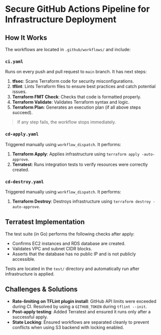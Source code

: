 # Secure GitHub Actions Pipeline for Infrastructure Deployment

## How It Works

The workflows are located in `.github/workflows/` and include:

### `ci.yaml`

Runs on every push and pull request to `main` branch. It has next steps:

1. **tfsec**: Scans Terraform code for security misconfigurations.
2. **tflint**: Lints Terraform files to ensure best practices and catch potential issues.
3. **Terraform FMT Check**: Checks that code is formatted properly.
4. **Terraform Validate**: Validates Terraform syntax and logic.
5. **Terraform Plan**: Generates an execution plan (if all above steps succeed).

> If any step fails, the workflow stops immediately.

### `cd-apply.yaml`

Triggered manually using `workflow_dispatch`. It performs:

1. **Terraform Apply**: Applies infrastructure using `terraform apply -auto-approve`.
2. **Terratest**: Runs integration tests to verify resources were correctly created.

### `cd-destroy.yaml`

Triggered manually using `workflow_dispatch`. It performs:

1. **Terraform Destroy**: Destroys infrastructure using `terraform destroy -auto-approve`.

## Terratest Implementation

The test suite (in Go) performs the following checks after apply:

- Confirms EC2 instances and RDS database are created.
- Validates VPC and subnet CIDR blocks.
- Asserts that the database has no public IP and is not publicly accessible.

Tests are located in the `test/` directory and automatically run after infrastructure is applied.

## Challenges & Solutions

- **Rate-limiting on TFLint plugin install**: GitHub API limits were exceeded during CI. Resolved by using a `GITHUB_TOKEN` during `tflint --init`.
- **Post-apply testing**: Added Terratest and ensured it runs only after a successful apply.
- **State Locking**: Ensured workflows are separated cleanly to prevent conflicts when using S3 backend with locking enabled.

